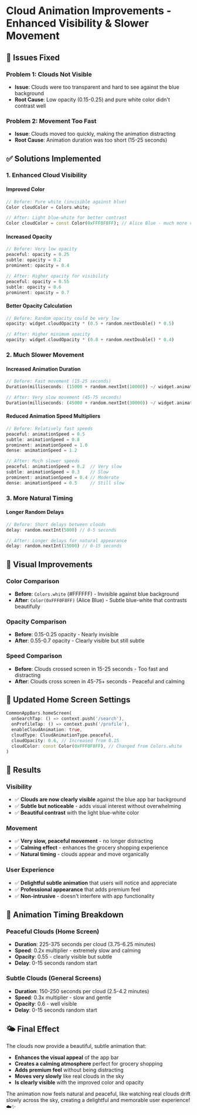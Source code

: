# Cloud Animation Improvements - Enhanced Visibility & Slower Movement

## 🔧 **Issues Fixed**

### **Problem 1: Clouds Not Visible**
- **Issue**: Clouds were too transparent and hard to see against the blue background
- **Root Cause**: Low opacity (0.15-0.25) and pure white color didn't contrast well

### **Problem 2: Movement Too Fast**
- **Issue**: Clouds moved too quickly, making the animation distracting
- **Root Cause**: Animation duration was too short (15-25 seconds)

## ✅ **Solutions Implemented**

### **1. Enhanced Cloud Visibility**

#### **Improved Color**
```dart
// Before: Pure white (invisible against blue)
Color cloudColor = Colors.white;

// After: Light blue-white for better contrast
Color cloudColor = const Color(0xFFF0F8FF); // Alice Blue - much more visible
```

#### **Increased Opacity**
```dart
// Before: Very low opacity
peaceful: opacity = 0.25
subtle: opacity = 0.2
prominent: opacity = 0.4

// After: Higher opacity for visibility
peaceful: opacity = 0.55
subtle: opacity = 0.6
prominent: opacity = 0.7
```

#### **Better Opacity Calculation**
```dart
// Before: Random opacity could be very low
opacity: widget.cloudOpacity * (0.5 + random.nextDouble() * 0.5)

// After: Higher minimum opacity
opacity: widget.cloudOpacity * (0.8 + random.nextDouble() * 0.4)
```

### **2. Much Slower Movement**

#### **Increased Animation Duration**
```dart
// Before: Fast movement (15-25 seconds)
Duration(milliseconds: (15000 + random.nextInt(10000)) ~/ widget.animationSpeed)

// After: Very slow movement (45-75 seconds)
Duration(milliseconds: (45000 + random.nextInt(30000)) ~/ widget.animationSpeed)
```

#### **Reduced Animation Speed Multipliers**
```dart
// Before: Relatively fast speeds
peaceful: animationSpeed = 0.5
subtle: animationSpeed = 0.8
prominent: animationSpeed = 1.0
dense: animationSpeed = 1.2

// After: Much slower speeds
peaceful: animationSpeed = 0.2  // Very slow
subtle: animationSpeed = 0.3    // Slow
prominent: animationSpeed = 0.4 // Moderate
dense: animationSpeed = 0.5     // Still slow
```

### **3. More Natural Timing**

#### **Longer Random Delays**
```dart
// Before: Short delays between clouds
delay: random.nextInt(5000) // 0-5 seconds

// After: Longer delays for natural appearance
delay: random.nextInt(15000) // 0-15 seconds
```

## 🎨 **Visual Improvements**

### **Color Comparison**
- **Before**: `Colors.white` (#FFFFFF) - Invisible against blue background
- **After**: `Color(0xFFF0F8FF)` (Alice Blue) - Subtle blue-white that contrasts beautifully

### **Opacity Comparison**
- **Before**: 0.15-0.25 opacity - Nearly invisible
- **After**: 0.55-0.7 opacity - Clearly visible but still subtle

### **Speed Comparison**
- **Before**: Clouds crossed screen in 15-25 seconds - Too fast and distracting
- **After**: Clouds cross screen in 45-75+ seconds - Peaceful and calming

## 📱 **Updated Home Screen Settings**

```dart
CommonAppBars.homeScreen(
  onSearchTap: () => context.push('/search'),
  onProfileTap: () => context.push('/profile'),
  enableCloudAnimation: true,
  cloudType: CloudAnimationType.peaceful,
  cloudOpacity: 0.6, // Increased from 0.15
  cloudColor: const Color(0xFFF0F8FF), // Changed from Colors.white
)
```

## 🎯 **Results**

### **Visibility**
- ✅ **Clouds are now clearly visible** against the blue app bar background
- ✅ **Subtle but noticeable** - adds visual interest without overwhelming
- ✅ **Beautiful contrast** with the light blue-white color

### **Movement**
- ✅ **Very slow, peaceful movement** - no longer distracting
- ✅ **Calming effect** - enhances the grocery shopping experience
- ✅ **Natural timing** - clouds appear and move organically

### **User Experience**
- ✅ **Delightful subtle animation** that users will notice and appreciate
- ✅ **Professional appearance** that adds premium feel
- ✅ **Non-intrusive** - doesn't interfere with app functionality

## 🔄 **Animation Timing Breakdown**

### **Peaceful Clouds (Home Screen)**
- **Duration**: 225-375 seconds per cloud (3.75-6.25 minutes)
- **Speed**: 0.2x multiplier - extremely slow and calming
- **Opacity**: 0.55 - clearly visible but subtle
- **Delay**: 0-15 seconds random start

### **Subtle Clouds (General Screens)**
- **Duration**: 150-250 seconds per cloud (2.5-4.2 minutes)
- **Speed**: 0.3x multiplier - slow and gentle
- **Opacity**: 0.6 - well visible
- **Delay**: 0-15 seconds random start

## 🌤️ **Final Effect**

The clouds now provide a beautiful, subtle animation that:
- **Enhances the visual appeal** of the app bar
- **Creates a calming atmosphere** perfect for grocery shopping
- **Adds premium feel** without being distracting
- **Moves very slowly** like real clouds in the sky
- **Is clearly visible** with the improved color and opacity

The animation now feels natural and peaceful, like watching real clouds drift slowly across the sky, creating a delightful and memorable user experience! ☁️✨